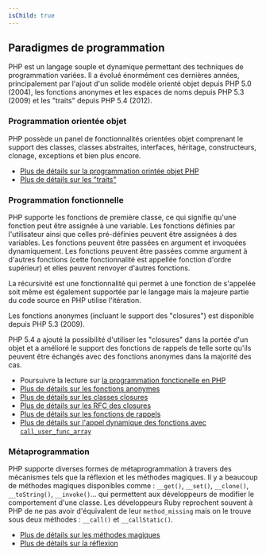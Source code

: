 ```yaml
---
isChild: true
---
```


## Paradigmes de programmation

PHP est un langage souple et dynamique permettant des techniques de programmation variées. Il a évolué énormément ces 
dernières années, principalement par l'ajout d'un solide modèle orienté objet depuis PHP 5.0 (2004), les fonctions
anonymes et les espaces de noms depuis PHP 5.3 (2009) et les "traits" depuis PHP 5.4 (2012).

### Programmation orientée objet

PHP possède un panel de fonctionnalités orientées objet comprenant le support des classes, classes abstraites, 
interfaces, héritage, constructeurs, clonage, exceptions et bien plus encore.

* [Plus de détails sur la programmation orintée objet PHP][oop]
* [Plus de détails sur les "traits"][traits]

### Programmation fonctionnelle

PHP supporte les fonctions de première classe, ce qui signifie qu'une fonction peut être assignée à une variable. Les 
fonctions définies par l'utilisateur ainsi que celles pré-définies peuvent être assignées à des variables. Les fonctions
peuvent être passées en argument et invoquées dynamiquement. Les fonctions peuvent être passées comme argument à 
d'autres fonctions (cette fonctionnalité est appellée fonction d'ordre supérieur) et elles peuvent renvoyer d'autres 
fonctions.

La récursivité est une fonctionnalité qui permet à une fonction de s'appelée soit même est également supportée par le 
langage mais la majeure partie du code source en PHP utilise l'itération.

Les fonctions anonymes (incluant le support des "closures") est disponible depuis PHP 5.3 (2009).

PHP 5.4 a ajouté la possibilité d'utiliser les "closures" dans la portée d'un objet et a amélioré le support des 
fonctions de rappels de telle sorte qu'ils peuvent être échangés avec des fonctions anonymes dans la majorité des cas.

* Poursuivre la lecture sur [la programmation fonctionelle en PHP](/pages/Functional-Programming.html)
* [Plus de détails sur les fonctions anonymes][anonymous-functions]
* [Plus de détails sur les classes closures][closure-class]
* [Plus de détails sur les RFC des closures][closures-rfc]
* [Plus de détails sur les fonctions de rappels][callables]
* [Plus de détails sur l'appel dynamique des fonctions avec `call_user_func_array`][call-user-func-array]

### Métaprogrammation

PHP supporte diverses formes de métaprogrammation à travers des mécanismes tels que la réflexion et les méthodes 
magiques. Il y a beaucoup de méthodes magiques disponibles comme : `__get()`, `__set()`, `__clone()`, `__toString()`, 
`__invoke()`... qui permettent aux développeurs de modifier le comportement d'une classe. Les développeurs Ruby 
reprochent souvent à PHP de ne pas avoir d'équivalent de leur `method_missing` mais on le trouve sous deux méthodes : 
`__call()` et `__callStatic()`.

* [Plus de détails sur les méthodes magiques][magic-methods]
* [Plus de détails sur la réflexion][reflection]

[oop]: http://www.php.net/manual/fr/language.oop5.php
[anonymous-functions]: http://www.php.net/manual/fr/functions.anonymous.php
[closure-class]: http://php.net/manual/fr/class.closure.php
[callables]: http://php.net/manual/fr/language.types.callable.php
[magic-methods]: http://php.net/manual/fr/language.oop5.magic.php
[reflection]: http://www.php.net/manual/fr/intro.reflection.php
[traits]: http://www.php.net/traits
[call-user-func-array]: http://php.net/manual/fr/function.call-user-func-array.php
[closures-rfc]: https://wiki.php.net/rfc/closures
